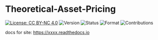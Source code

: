# Theoretical-Asset-Pricing

[![License: CC BY-NC 4.0](https://img.shields.io/badge/License-CC%20BY--NC%204.0-orange.svg)](https://creativecommons.org/licenses/by-nc/4.0/)
![Version](https://img.shields.io/badge/version-1.0-blue.svg)
![Status](https://img.shields.io/badge/status-in%20progress-yellow.svg)
![Format](https://img.shields.io/badge/format-PDF-green.svg)
![Contributions](https://img.shields.io/badge/contributions-welcome-brightgreen.svg)


docs for site: https://xxxx.readthedocs.io